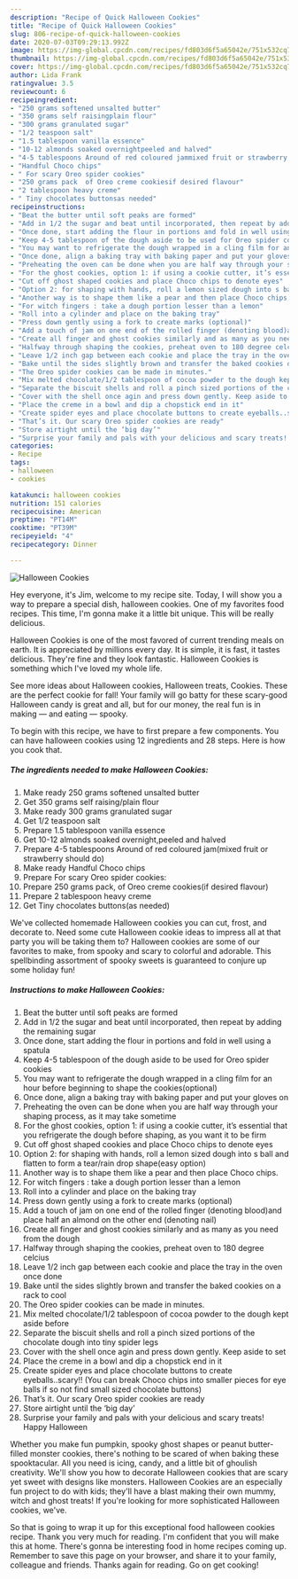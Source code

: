 ```yaml
---
description: "Recipe of Quick Halloween Cookies"
title: "Recipe of Quick Halloween Cookies"
slug: 806-recipe-of-quick-halloween-cookies
date: 2020-07-03T09:29:13.992Z
image: https://img-global.cpcdn.com/recipes/fd803d6f5a65042e/751x532cq70/halloween-cookies-recipe-main-photo.jpg
thumbnail: https://img-global.cpcdn.com/recipes/fd803d6f5a65042e/751x532cq70/halloween-cookies-recipe-main-photo.jpg
cover: https://img-global.cpcdn.com/recipes/fd803d6f5a65042e/751x532cq70/halloween-cookies-recipe-main-photo.jpg
author: Lida Frank
ratingvalue: 3.5
reviewcount: 6
recipeingredient:
- "250 grams softened unsalted butter"
- "350 grams self raisingplain flour"
- "300 grams granulated sugar"
- "1/2 teaspoon salt"
- "1.5 tablespoon vanilla essence"
- "10-12 almonds soaked overnightpeeled and halved"
- "4-5 tablespoons Around of red coloured jammixed fruit or strawberry should do"
- "Handful Choco chips"
- " For scary Oreo spider cookies"
- "250 grams pack  of Oreo creme cookiesif desired flavour"
- "2 tablespoon heavy creme"
- " Tiny chocolates buttonsas needed"
recipeinstructions:
- "Beat the butter until soft peaks are formed"
- "Add in 1/2 the sugar and beat until incorporated, then repeat by adding the remaining sugar"
- "Once done, start adding the flour in portions and fold in well using a spatula"
- "Keep 4-5 tablespoon of the dough aside to be used for Oreo spider cookies"
- "You may want to refrigerate the dough wrapped in a cling film for an hour before beginning to shape the cookies(optional)"
- "Once done, align a baking tray with baking paper and put your gloves on"
- "Preheating the oven can be done when you are half way through your shaping process, as it may take sometime"
- "For the ghost cookies, option 1: if using a cookie cutter, it’s essential that you refrigerate the dough before shaping, as you want it to be firm"
- "Cut off ghost shaped cookies and place Choco chips to denote eyes"
- "Option 2: for shaping with hands, roll a lemon sized dough into s ball and flatten to form a tear/rain drop shape(easy option)"
- "Another way is to shape them like a pear and then place Choco chips."
- "For witch fingers : take a dough portion lesser than a lemon"
- "Roll into a cylinder and place on the baking tray"
- "Press down gently using a fork to create marks (optional)"
- "Add a touch of jam on one end of the rolled finger (denoting blood)and place half an almond on the other end (denoting nail)"
- "Create all finger and ghost cookies similarly and as many as you need from the dough"
- "Halfway through shaping the cookies, preheat oven to 180 degree celcius"
- "Leave 1/2 inch gap between each cookie and place the tray in the oven once done"
- "Bake until the sides slightly brown and transfer the baked cookies on a rack to cool"
- "The Oreo spider cookies can be made in minutes."
- "Mix melted chocolate/1/2 tablespoon of cocoa powder to the dough kept aside before"
- "Separate the biscuit shells and roll a pinch sized portions of the chocolate dough into tiny spider legs"
- "Cover with the shell once agin and press down gently. Keep aside to set"
- "Place the creme in a bowl and dip a chopstick end in it"
- "Create spider eyes and place chocolate buttons to create eyeballs..scary!! (You can break Choco chips into smaller pieces for eye balls if so not find small sized chocolate buttons)"
- "That’s it. Our scary Oreo spider cookies are ready"
- "Store airtight until the ‘big day’"
- "Surprise your family and pals with your delicious and scary treats! Happy Halloween"
categories:
- Recipe
tags:
- halloween
- cookies

katakunci: halloween cookies 
nutrition: 151 calories
recipecuisine: American
preptime: "PT14M"
cooktime: "PT39M"
recipeyield: "4"
recipecategory: Dinner

---
```



![Halloween Cookies](https://img-global.cpcdn.com/recipes/fd803d6f5a65042e/751x532cq70/halloween-cookies-recipe-main-photo.jpg)

Hey everyone, it's Jim, welcome to my recipe site. Today, I will show you a way to prepare a special dish, halloween cookies. One of my favorites food recipes. This time, I'm gonna make it a little bit unique. This will be really delicious.

Halloween Cookies is one of the most favored of current trending meals on earth. It is appreciated by millions every day. It is simple, it is fast, it tastes delicious. They're fine and they look fantastic. Halloween Cookies is something which I've loved my whole life.

See more ideas about Halloween cookies, Halloween treats, Cookies. These are the perfect cookie for fall! Your family will go batty for these scary-good Halloween candy is great and all, but for our money, the real fun is in making — and eating — spooky.


To begin with this recipe, we have to first prepare a few components. You can have halloween cookies using 12 ingredients and 28 steps. Here is how you cook that.

<!--inarticleads1-->

##### The ingredients needed to make Halloween Cookies:

1. Make ready 250 grams softened unsalted butter
1. Get 350 grams self raising/plain flour
1. Make ready 300 grams granulated sugar
1. Get 1/2 teaspoon salt
1. Prepare 1.5 tablespoon vanilla essence
1. Get 10-12 almonds soaked overnight,peeled and halved
1. Prepare 4-5 tablespoons Around of red coloured jam(mixed fruit or strawberry should do)
1. Make ready Handful Choco chips
1. Prepare  For scary Oreo spider cookies:
1. Prepare 250 grams pack,  of Oreo creme cookies(if desired flavour)
1. Prepare 2 tablespoon heavy creme
1. Get  Tiny chocolates buttons(as needed)


We&#39;ve collected homemade Halloween cookies you can cut, frost, and decorate to. Need some cute Halloween cookie ideas to impress all at that party you will be taking them to? Halloween cookies are some of our favorites to make, from spooky and scary to colorful and adorable. This spellbinding assortment of spooky sweets is guaranteed to conjure up some holiday fun! 

<!--inarticleads2-->

##### Instructions to make Halloween Cookies:

1. Beat the butter until soft peaks are formed
1. Add in 1/2 the sugar and beat until incorporated, then repeat by adding the remaining sugar
1. Once done, start adding the flour in portions and fold in well using a spatula
1. Keep 4-5 tablespoon of the dough aside to be used for Oreo spider cookies
1. You may want to refrigerate the dough wrapped in a cling film for an hour before beginning to shape the cookies(optional)
1. Once done, align a baking tray with baking paper and put your gloves on
1. Preheating the oven can be done when you are half way through your shaping process, as it may take sometime
1. For the ghost cookies, option 1: if using a cookie cutter, it’s essential that you refrigerate the dough before shaping, as you want it to be firm
1. Cut off ghost shaped cookies and place Choco chips to denote eyes
1. Option 2: for shaping with hands, roll a lemon sized dough into s ball and flatten to form a tear/rain drop shape(easy option)
1. Another way is to shape them like a pear and then place Choco chips.
1. For witch fingers : take a dough portion lesser than a lemon
1. Roll into a cylinder and place on the baking tray
1. Press down gently using a fork to create marks (optional)
1. Add a touch of jam on one end of the rolled finger (denoting blood)and place half an almond on the other end (denoting nail)
1. Create all finger and ghost cookies similarly and as many as you need from the dough
1. Halfway through shaping the cookies, preheat oven to 180 degree celcius
1. Leave 1/2 inch gap between each cookie and place the tray in the oven once done
1. Bake until the sides slightly brown and transfer the baked cookies on a rack to cool
1. The Oreo spider cookies can be made in minutes.
1. Mix melted chocolate/1/2 tablespoon of cocoa powder to the dough kept aside before
1. Separate the biscuit shells and roll a pinch sized portions of the chocolate dough into tiny spider legs
1. Cover with the shell once agin and press down gently. Keep aside to set
1. Place the creme in a bowl and dip a chopstick end in it
1. Create spider eyes and place chocolate buttons to create eyeballs..scary!! (You can break Choco chips into smaller pieces for eye balls if so not find small sized chocolate buttons)
1. That’s it. Our scary Oreo spider cookies are ready
1. Store airtight until the ‘big day’
1. Surprise your family and pals with your delicious and scary treats! Happy Halloween


Whether you make fun pumpkin, spooky ghost shapes or peanut butter-filled monster cookies, there&#39;s nothing to be scared of when baking these spooktacular. All you need is icing, candy, and a little bit of ghoulish creativity. We&#39;ll show you how to decorate Halloween cookies that are scary yet sweet with designs like monsters. Halloween Cookies are an especially fun project to do with kids; they&#39;ll have a blast making their own mummy, witch and ghost treats! If you&#39;re looking for more sophisticated Halloween cookies, we&#39;ve. 

So that is going to wrap it up for this exceptional food halloween cookies recipe. Thank you very much for reading. I'm confident that you will make this at home. There's gonna be interesting food in home recipes coming up. Remember to save this page on your browser, and share it to your family, colleague and friends. Thanks again for reading. Go on get cooking!
